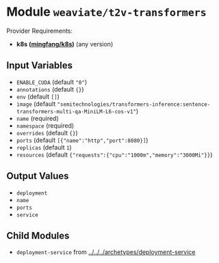 
# Module `weaviate/t2v-transformers`

Provider Requirements:
* **k8s ([mingfang/k8s](https://registry.terraform.io/providers/mingfang/k8s/latest))** (any version)

## Input Variables
* `ENABLE_CUDA` (default `"0"`)
* `annotations` (default `{}`)
* `env` (default `[]`)
* `image` (default `"semitechnologies/transformers-inference:sentence-transformers-multi-qa-MiniLM-L6-cos-v1"`)
* `name` (required)
* `namespace` (required)
* `overrides` (default `{}`)
* `ports` (default `[{"name":"http","port":8080}]`)
* `replicas` (default `1`)
* `resources` (default `{"requests":{"cpu":"1000m","memory":"3000Mi"}}`)

## Output Values
* `deployment`
* `name`
* `ports`
* `service`

## Child Modules
* `deployment-service` from [../../../archetypes/deployment-service](../../../archetypes/deployment-service)

